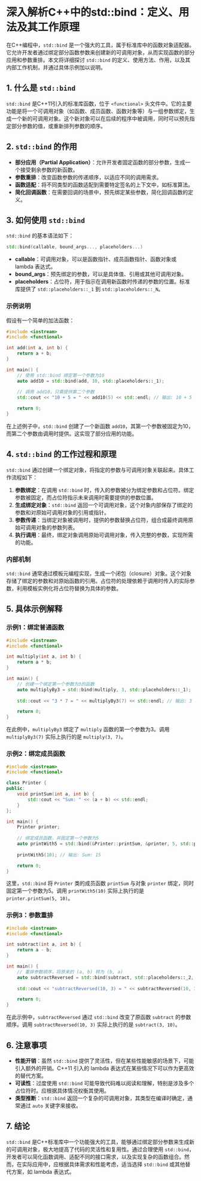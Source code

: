 # 深入解析C++中的std::bind：定义、用法及其工作原理

在C++编程中，`std::bind` 是一个强大的工具，属于标准库中的函数对象适配器。它允许开发者通过绑定部分函数参数来创建新的可调用对象，从而实现函数的部分应用和参数重排。本文将详细探讨 `std::bind` 的定义、使用方法、作用，以及其内部工作机制，并通过具体示例加以说明。

## 1. 什么是 `std::bind`

`std::bind` 是C++11引入的标准库函数，位于 `<functional>` 头文件中。它的主要功能是将一个可调用对象（如函数、成员函数、函数对象等）与一组参数绑定，生成一个新的可调用对象。这个新对象可以在后续的程序中被调用，同时可以预先指定部分参数的值，或重新排列参数的顺序。

## 2. `std::bind` 的作用

- **部分应用（Partial Application）**：允许开发者固定函数的部分参数，生成一个接受剩余参数的新函数。
- **参数重排**：改变函数参数的传递顺序，以适应不同的调用需求。
- **函数适配**：将不同类型的函数适配到需要特定签名的上下文中，如标准算法。
- **简化回调函数**：在需要回调的场景中，预先绑定某些参数，简化回调函数的定义。

## 3. 如何使用 `std::bind`

`std::bind` 的基本语法如下：

```cpp
std::bind(callable, bound_args..., placeholders...)
```

- **callable**：可调用对象，可以是函数指针、成员函数指针、函数对象或 lambda 表达式。
- **bound_args**：预先绑定的参数，可以是具体值、引用或其他可调用对象。
- **placeholders**：占位符，用于指示在调用新函数时传递的参数的位置。标准库提供了 `std::placeholders::_1` 到 `std::placeholders::_N`。

### 示例说明

假设有一个简单的加法函数：

```cpp
#include <iostream>
#include <functional>

int add(int a, int b) {
    return a + b;
}

int main() {
    // 使用 std::bind 绑定第一个参数为10
    auto add10 = std::bind(add, 10, std::placeholders::_1);
    
    // 调用 add10，只需提供第二个参数
    std::cout << "10 + 5 = " << add10(5) << std::endl; // 输出: 10 + 5 = 15

    return 0;
}
```

在上述例子中，`std::bind` 创建了一个新函数 `add10`，其第一个参数被固定为10，而第二个参数由调用时提供。这实现了部分应用的功能。

## 4. `std::bind` 的工作过程和原理

`std::bind` 通过创建一个绑定对象，将指定的参数与可调用对象关联起来。具体工作流程如下：

1. **参数绑定**：在调用 `std::bind` 时，传入的参数被分为绑定参数和占位符。绑定参数被固定，而占位符指示未来调用时需要提供的参数位置。
2. **生成绑定对象**：`std::bind` 返回一个可调用对象，这个对象内部保存了绑定的参数和对原始可调用对象的引用或指针。
3. **参数传递**：当绑定对象被调用时，提供的参数替换占位符，组合成最终调用原始可调用对象的参数列表。
4. **执行调用**：最终，绑定对象调用原始可调用对象，传入完整的参数，实现所需的功能。

### 内部机制

`std::bind` 通常通过模板元编程实现，生成一个闭包（closure）对象。这个对象存储了绑定的参数和对原始函数的引用。占位符的处理依赖于调用时传入的实际参数，利用模板实例化将占位符替换为具体的参数。

## 5. 具体示例解释

### 示例1：绑定普通函数

```cpp
#include <iostream>
#include <functional>

int multiply(int a, int b) {
    return a * b;
}

int main() {
    // 创建一个绑定第一个参数为3的函数
    auto multiplyBy3 = std::bind(multiply, 3, std::placeholders::_1);
    
    std::cout << "3 * 7 = " << multiplyBy3(7) << std::endl; // 输出: 3 * 7 = 21

    return 0;
}
```

在此例中，`multiplyBy3` 绑定了 `multiply` 函数的第一个参数为3。调用 `multiplyBy3(7)` 实际上执行的是 `multiply(3, 7)`。

### 示例2：绑定成员函数

```cpp
#include <iostream>
#include <functional>

class Printer {
public:
    void printSum(int a, int b) {
        std::cout << "Sum: " << (a + b) << std::endl;
    }
};

int main() {
    Printer printer;
    
    // 绑定成员函数，并固定第一个参数为5
    auto printWith5 = std::bind(&Printer::printSum, &printer, 5, std::placeholders::_1);
    
    printWith5(10); // 输出: Sum: 15

    return 0;
}
```

这里，`std::bind` 将 `Printer` 类的成员函数 `printSum` 与对象 `printer` 绑定，同时固定第一个参数为5。调用 `printWith5(10)` 实际上执行的是 `printer.printSum(5, 10)`。

### 示例3：参数重排

```cpp
#include <iostream>
#include <functional>

int subtract(int a, int b) {
    return a - b;
}

int main() {
    // 重排参数顺序，将原来的 (a, b) 转为 (b, a)
    auto subtractReversed = std::bind(subtract, std::placeholders::_2, std::placeholders::_1);
    
    std::cout << "subtractReversed(10, 3) = " << subtractReversed(10, 3) << std::endl; // 输出: subtractReversed(10, 3) = -7

    return 0;
}
```

在此示例中，`subtractReversed` 通过 `std::bind` 改变了原函数 `subtract` 的参数顺序。调用 `subtractReversed(10, 3)` 实际上执行的是 `subtract(3, 10)`。

## 6. 注意事项

- **性能开销**：虽然 `std::bind` 提供了灵活性，但在某些性能敏感的场景下，可能引入额外的开销。C++11 引入的 lambda 表达式在某些情况下可以作为更高效的替代方案。
- **可读性**：过度使用 `std::bind` 可能导致代码难以阅读和理解，特别是涉及多个占位符时。应根据具体情况权衡其使用。
- **类型推断**：`std::bind` 返回一个复杂的可调用对象，其类型在编译时确定，通常通过 `auto` 关键字来接收。

## 7. 结论

`std::bind` 是C++标准库中一个功能强大的工具，能够通过绑定部分参数来生成新的可调用对象，极大地提高了代码的灵活性和复用性。通过合理使用 `std::bind`，开发者可以简化函数调用、适配不同的接口需求，以及实现复杂的函数组合。然而，在实际应用中，应根据具体需求和性能考虑，适当选择 `std::bind` 或其他替代方案，如 lambda 表达式。